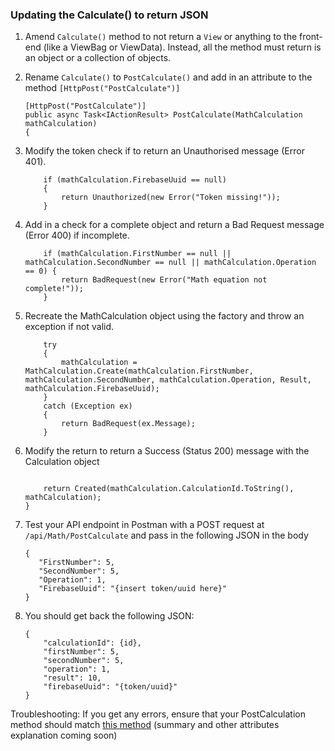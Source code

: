 ### Updating the Calculate() to return JSON

1. Amend `Calculate()` method to not return a `View` or anything to the front-end (like a ViewBag or ViewData). Instead, all the method must return is an object or a collection of objects.

1. Rename `Calculate()` to `PostCalculate()` and add in an attribute to the method `[HttpPost("PostCalculate")]`
    ```
    [HttpPost("PostCalculate")]
    public async Task<IActionResult> PostCalculate(MathCalculation mathCalculation)
    {
    ```
1. Modify the token check if to return an Unauthorised message (Error 401).
    ```
        if (mathCalculation.FirebaseUuid == null)
        {
            return Unauthorized(new Error("Token missing!"));
        }
    ```
1. Add in a check for a complete object and return a Bad Request message (Error 400) if incomplete.
    ```
        if (mathCalculation.FirstNumber == null || mathCalculation.SecondNumber == null || mathCalculation.Operation == 0) {
            return BadRequest(new Error("Math equation not complete!"));
        }
    ```
1. Recreate the MathCalculation object using the factory and throw an exception if not valid. 
    ```
        try
        {
            mathCalculation = MathCalculation.Create(mathCalculation.FirstNumber, mathCalculation.SecondNumber, mathCalculation.Operation, Result, mathCalculation.FirebaseUuid);
        }
        catch (Exception ex)
        {
            return BadRequest(ex.Message);
        }
    ```
1. Modify the return to return a Success (Status 200) message with the Calculation object 
    ```
            
        return Created(mathCalculation.CalculationId.ToString(), mathCalculation);
    }
    ```
1. Test your API endpoint in Postman with a POST request at `/api/Math/PostCalculate` and pass in the following JSON in the body
    ```
   {
       "FirstNumber": 5,
       "SecondNumber": 5,
       "Operation": 1,
       "FirebaseUuid": "{insert token/uuid here}"
    }
    ```
1. You should get back the following JSON:
    ```
    {
        "calculationId": {id},
        "firstNumber": 5,
        "secondNumber": 5,
        "operation": 1,
        "result": 10,
        "firebaseUuid": "{token/uuid}"
    }
    ```

Troubleshooting: If you get any errors, ensure that your PostCalculation method should match [this method](https://github.com/PROG7311-VCDN-2024/MathAPI/blob/master/MathAPI/Controllers/MathController.cs#L47) (summary and other attributes explanation coming soon)